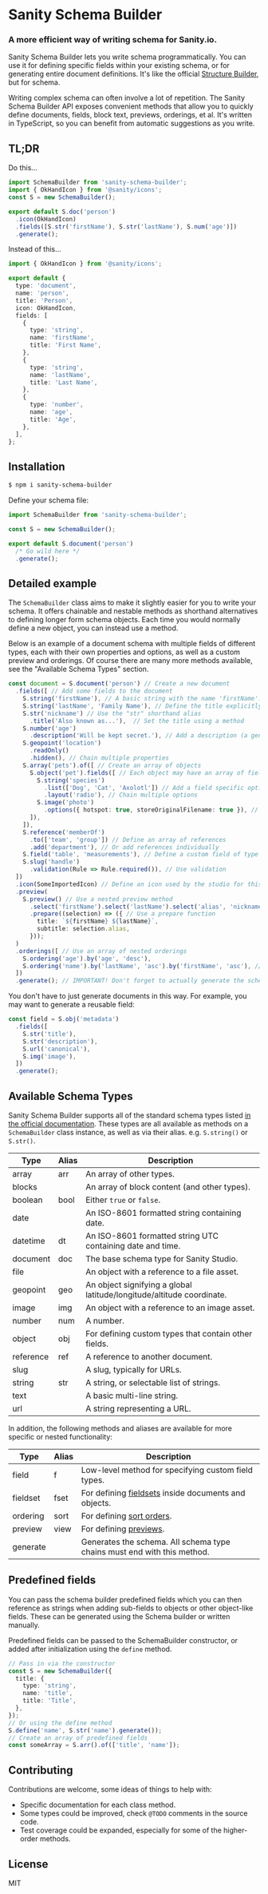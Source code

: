 # Sanity Schema Builder

### A more efficient way of writing schema for Sanity.io.

Sanity Schema Builder lets you write schema programmatically. You can use it for defining specific fields within your existing schema, or for generating entire document definitions. It's like the official [Structure Builder](https://www.sanity.io/docs/structure-builder-introduction), but for schema.

Writing complex schema can often involve a lot of repetition. The Sanity Schema Builder API exposes convenient methods that allow you to quickly define documents, fields, block text, previews, orderings, et al. It's written in TypeScript, so you can benefit from automatic suggestions as you write.

## TL;DR

Do this...

```ts
import SchemaBuilder from 'sanity-schema-builder';
import { OkHandIcon } from '@sanity/icons';
const S = new SchemaBuilder();

export default S.doc('person')
  .icon(OkHandIcon)
  .fields([S.str('firstName'), S.str('lastName'), S.num('age')])
  .generate();
```

Instead of this...

```ts
import { OkHandIcon } from '@sanity/icons';

export default {
  type: 'document',
  name: 'person',
  title: 'Person',
  icon: OkHandIcon,
  fields: [
    {
      type: 'string',
      name: 'firstName',
      title: 'First Name',
    },
    {
      type: 'string',
      name: 'lastName',
      title: 'Last Name',
    },
    {
      type: 'number',
      name: 'age',
      title: 'Age',
    },
  ],
};
```

## Installation

```bash
$ npm i sanity-schema-builder
```

Define your schema file:

```ts
import SchemaBuilder from 'sanity-schema-builder';

const S = new SchemaBuilder();

export default S.document('person')
  /* Go wild here */
  .generate();
```

## Detailed example

The `SchemaBuilder` class aims to make it slightly easier for you to write your schema. It offers chainable and nestable methods as shorthand alternatives to defining longer form schema objects. Each time you would normally define a new object, you can instead use a method.

Below is an example of a document schema with multiple fields of different types, each with their own properties and options, as well as a custom preview and orderings. Of course there are many more methods available, see the "Available Schema Types" section.

```ts
const document = S.document('person') // Create a new document
  .fields([ // Add some fields to the document
    S.string('firstName'), // A basic string with the name 'firstName'. A title of 'First Name' will be generated.
    S.string('lastName', 'Family Name'), // Define the title explicitly
    S.str('nickname') // Use the "str" shorthand alias
      .title('Also known as...'),  // Set the title using a method
    S.number('age')
      .description('Will be kept secret.'), // Add a description (a generic field property)
    S.geopoint('location')
      .readOnly()
      .hidden(), // Chain multiple properties
    S.array('pets').of([ // Create an array of objects
      S.object('pet').fields([ // Each object may have an array of fields
        S.string('species')
          .list(['Dog', 'Cat', 'Axolotl']) // Add a field specific option
          .layout('radio'), // Chain multiple options
        S.image('photo')
          .options({ hotspot: true, storeOriginalFilename: true }), // Set options explicitly
      ]),
    ]),
    S.reference('memberOf')
      .to(['team', 'group']) // Define an array of references
      .add('department'), // Or add references individually
    S.field('table', 'measurements'), // Define a custom field of type 'table'
    S.slug('handle')
      .validation(Rule => Rule.required()), // Use validation
  ])
  .icon(SomeImportedIcon) // Define an icon used by the studio for this document type
  .preview(
    S.preview() // Use a nested preview method
      .select('firstName').select('lastName').select('alias', 'nickname') // Chain selections
      .prepare((selection) => ({ // Use a prepare function
        title: `${firstName} ${lastName}`,
        subtitle: selection.alias,
      }));
  )
  .orderings([ // Use an array of nested orderings
    S.ordering('age').by('age', 'desc'),
    S.ordering('name').by('lastName', 'asc').by('firstName', 'asc'), // Add multiple sorts
  ])
  .generate(); // IMPORTANT! Don't forget to actually generate the schema
```

You don't have to just generate documents in this way. For example, you may want to generate a reusable field:

```ts
const field = S.obj('metadata')
  .fields([
    S.str('title'),
    S.str('description'),
    S.url('canonical'),
    S.img('image'),
  ])
  .generate();
```

## Available Schema Types

Sanity Schema Builder supports all of the standard schema types listed [in the official documentation](https://www.sanity.io/docs/schema-types). These types are all available as methods on a `SchemaBuilder` class instance, as well as via their alias. e.g. `S.string()` or `S.str()`.

| Type      | Alias | Description                                                           |
| --------- | ----- | --------------------------------------------------------------------- |
| array     | arr   | An array of other types.                                              |
| blocks    |       | An array of block content (and other types).                          |
| boolean   | bool  | Either `true` or `false`.                                             |
| date      |       | An ISO-8601 formatted string containing date.                         |
| datetime  | dt    | An ISO-8601 formatted string UTC containing date and time.            |
| document  | doc   | The base schema type for Sanity Studio.                               |
| file      |       | An object with a reference to a file asset.                           |
| geopoint  | geo   | An object signifying a global latitude/longitude/altitude coordinate. |
| image     | img   | An object with a reference to an image asset.                         |
| number    | num   | A number.                                                             |
| object    | obj   | For defining custom types that contain other fields.                  |
| reference | ref   | A reference to another document.                                      |
| slug      |       | A slug, typically for URLs.                                           |
| string    | str   | A string, or selectable list of strings.                              |
| text      |       | A basic multi-line string.                                            |
| url       |       | A string representing a URL.                                          |

In addition, the following methods and aliases are available for more specific or nested functionality:

| Type     | Alias | Description                                                                                              |
| -------- | ----- | -------------------------------------------------------------------------------------------------------- |
| field    | f     | Low-level method for specifying custom field types.                                                      |
| fieldset | fset  | For defining [fieldsets](https://www.sanity.io/docs/object-type#fieldsets) inside documents and objects. |
| ordering | sort  | For defining [sort orders](https://www.sanity.io/docs/sort-orders).                                      |
| preview  | view  | For defining [previews](https://www.sanity.io/docs/previews-list-views).                                 |
| generate |       | Generates the schema. All schema type chains must end with this method.                                  |

## Predefined fields

You can pass the schema builder predefined fields which you can then reference as strings when adding sub-fields to objects or other object-like fields. These can be generated using the Schema builder or written manually.

Predefined fields can be passed to the SchemaBuilder constructor, or added after initialization using the `define` method.

```ts
// Pass in via the constructor
const S = new SchemaBuilder({
  title: {
    type: 'string',
    name: 'title',
    title: 'Title',
  },
});
// Or using the define method
S.define('name', S.str('name').generate());
// Create an array of predefined fields
const someArray = S.arr().of(['title', 'name']);
```

## Contributing

Contributions are welcome, some ideas of things to help with:

- Specific documentation for each class method.
- Some types could be improved, check `@TODO` comments in the source code.
- Test coverage could be expanded, especially for some of the higher-order methods.

## License

MIT
